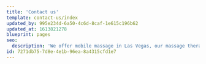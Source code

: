 ```yaml
---
title: 'Contact us'
template: contact-us/index
updated_by: 995e234d-6a50-4c6d-8caf-1e615c196b62
updated_at: 1613821278
blueprint: pages
seo:
  description: 'We offer mobile massage in Las Vegas, our massage therapists will travel yo tour location and provide a relaxing massage. Our massage therapists are professional and experienced.'
id: 7271db75-7d8e-4e1b-96ea-8a4315cfd1e7
---
```

